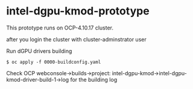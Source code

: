 # intel-dgpu-kmod-prototype
This prototype runs on OCP-4.10.17 cluster. 

after you login the cluster with cluster-adminstrator user

Run dGPU drivers building 

`$ oc apply -f 0000-buildconfig.yaml`

Check OCP webconsole->builds->project: intel-dgpu-kmod->intel-dgpu-kmod-driver-build-1->log
for the building log
